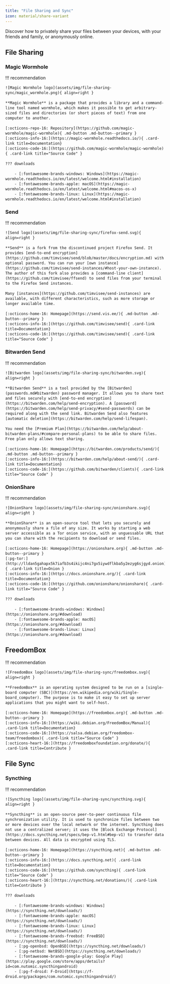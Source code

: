 ```yaml
---
title: "File Sharing and Sync"
icon: material/share-variant
---
```

Discover how to privately share your files between your devices, with your friends and family, or anonymously online.

## File Sharing

### Magic Wormhole

!!! recommendation

    ![Magic Wormhole logo](assets/img/file-sharing-sync/magic_wormhole.png){ align=right }

    **Magic Wormhole** is a package that provides a library and a command-line tool named wormhole, which makes it possible to get arbitrary-sized files and directories (or short pieces of text) from one computer to another.

    [:octicons-repo-16: Repository](https://github.com/magic-wormhole/magic-wormhole){ .md-button .md-button--primary }
    [:octicons-info-16:](https://magic-wormhole.readthedocs.io/){ .card-link title=Documentation}
    [:octicons-code-16:](https://github.com/magic-wormhole/magic-wormhole){ .card-link title="Source Code" }

    ??? downloads

        - [:fontawesome-brands-windows: Windows](https://magic-wormhole.readthedocs.io/en/latest/welcome.html#installation)
        - [:fontawesome-brands-apple: macOS](https://magic-wormhole.readthedocs.io/en/latest/welcome.html#macos-os-x)
        - [:fontawesome-brands-linux: Linux](https://magic-wormhole.readthedocs.io/en/latest/welcome.html#installation)

### Send

!!! recommendation

    ![Send logo](assets/img/file-sharing-sync/firefox-send.svg){ align=right }

    **Send** is a fork from the discontinued project Firefox Send. It provides [end-to-end encryption](https://github.com/timvisee/send/blob/master/docs/encryption.md) with optional password. You can run your [own instance](https://github.com/timvisee/send-instances/#host-your-own-instance). The author of this fork also provides a [command-line client](https://github.com/timvisee/ffsend) to send files from your terminal to the Firefox Send instances.

    Many [instances](https://github.com/timvisee/send-instances) are available, with different characteristics, such as more storage or longer available time. 

    [:octicons-home-16: Homepage](https://send.vis.ee/){ .md-button .md-button--primary }
    [:octicons-info-16:](https://github.com/timvisee/send){ .card-link title=Documentation}
    [:octicons-code-16:](https://github.com/timvisee/send){ .card-link title="Source Code" }

### Bitwarden Send

!!! recommendation

    ![Bitwarden logo](assets/img/file-sharing-sync/bitwarden.svg){ align=right }

    **Bitwarden Send** is a tool provided by the [Bitwarden](passwords.md#bitwarden) password manager. It allows you to share text and files securely with [end-to-end encryption](https://bitwarden.com/help/send-encryption). A [password](https://bitwarden.com/help/send-privacy/#send-passwords) can be required along with the send link. Bitwarden Send also features [automatic deletion](https://bitwarden.com/help/send-lifespan).

    You need the [Premium Plan](https://bitwarden.com/help/about-bitwarden-plans/#compare-personal-plans) to be able to share files. Free plan only allows text sharing.

    [:octicons-home-16: Homepage](https://bitwarden.com/products/send/){ .md-button .md-button--primary }
    [:octicons-info-16:](https://bitwarden.com/help/about-send/){ .card-link title=Documentation}
    [:octicons-code-16:](https://github.com/bitwarden/clients){ .card-link title="Source Code" }

### OnionShare

!!! recommendation

    ![OnionShare logo](assets/img/file-sharing-sync/onionshare.svg){ align=right }

    **OnionShare** is an open-source tool that lets you securely and anonymously share a file of any size. It works by starting a web server accessible as a Tor onion service, with an unguessable URL that you can share with the recipients to download or send files.

    [:octicons-home-16: Homepage](https://onionshare.org){ .md-button .md-button--primary }
    [:pg-tor:](http://lldan5gahapx5k7iafb3s4ikijc4ni7gx5iywdflkba5y2ezyg6sjgyd.onion){ .card-link title=Onion }
    [:octicons-info-16:](https://docs.onionshare.org/){ .card-link title=Documentation}
    [:octicons-code-16:](https://github.com/onionshare/onionshare){ .card-link title="Source Code" }

    ??? downloads

        - [:fontawesome-brands-windows: Windows](https://onionshare.org/#download)
        - [:fontawesome-brands-apple: macOS](https://onionshare.org/#download)
        - [:fontawesome-brands-linux: Linux](https://onionshare.org/#download)

## FreedomBox

!!! recommendation

    ![FreedomBox logo](assets/img/file-sharing-sync/freedombox.svg){ align=right }

    **FreedomBox** is an operating system designed to be run on a [single-board computer (SBC)](https://en.wikipedia.org/wiki/Single-board_computer). The purpose is to make it easy to set up server applications that you might want to self-host.

    [:octicons-home-16: Homepage](https://freedombox.org){ .md-button .md-button--primary }
    [:octicons-info-16:](https://wiki.debian.org/FreedomBox/Manual){ .card-link title=Documentation}
    [:octicons-code-16:](https://salsa.debian.org/freedombox-team/freedombox){ .card-link title="Source Code" }
    [:octicons-heart-16:](https://freedomboxfoundation.org/donate/){ .card-link title=Contribute }

## File Sync

### Syncthing

!!! recommendation

    ![Syncthing logo](assets/img/file-sharing-sync/syncthing.svg){ align=right }

    **Syncthing** is an open-source peer-to-peer continuous file synchronization utility. It is used to synchronize files between two or more devices over the local network or the internet. Syncthing does not use a centralized server; it uses the [Block Exchange Protocol](https://docs.syncthing.net/specs/bep-v1.html#bep-v1) to transfer data between devices. All data is encrypted using TLS.

    [:octicons-home-16: Homepage](https://syncthing.net){ .md-button .md-button--primary }
    [:octicons-info-16:](https://docs.syncthing.net){ .card-link title=Documentation}
    [:octicons-code-16:](https://github.com/syncthing){ .card-link title="Source Code" }
    [:octicons-heart-16:](https://syncthing.net/donations/){ .card-link title=Contribute }

    ??? downloads

        - [:fontawesome-brands-windows: Windows](https://syncthing.net/downloads/)
        - [:fontawesome-brands-apple: macOS](https://syncthing.net/downloads/)
        - [:fontawesome-brands-linux: Linux](https://syncthing.net/downloads/)
        - [:fontawesome-brands-freebsd: FreeBSD](https://syncthing.net/downloads/)
        - [:pg-openbsd: OpenBSD](https://syncthing.net/downloads/)
        - [:pg-netbsd: NetBSD](https://syncthing.net/downloads/)
        - [:fontawesome-brands-google-play: Google Play](https://play.google.com/store/apps/details?id=com.nutomic.syncthingandroid)
        - [:pg-f-droid: F-Droid](https://f-droid.org/packages/com.nutomic.syncthingandroid/)
